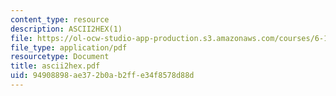 ```yaml
---
content_type: resource
description: ASCII2HEX(1)
file: https://ol-ocw-studio-app-production.s3.amazonaws.com/courses/6-111-introductory-digital-systems-laboratory-fall-2002/94908898ae372b0ab2ffe34f8578d88d_ascii2hex.pdf
file_type: application/pdf
resourcetype: Document
title: ascii2hex.pdf
uid: 94908898-ae37-2b0a-b2ff-e34f8578d88d
---
```

